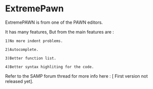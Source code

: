 ExtremePawn
===========

ExtremePAWN is from one of the PAWN editors.

It has many features, But from the main features are : 

	1)No more indent problems.
	
	2)Autocomplete.
	
	3)Better function list.
	
	4)Better syntax highliting for the code.
	
Refer to the SAMP forum thread for more info here : [ First version not released yet].
